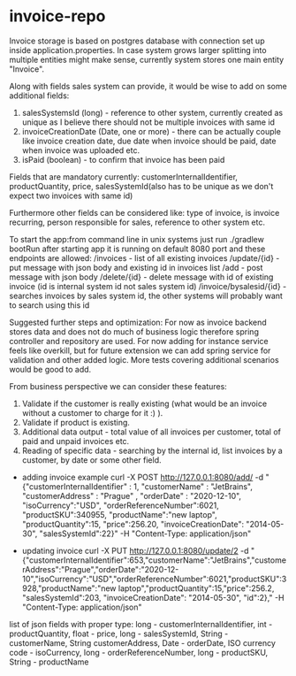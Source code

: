 # invoice-repo

Invoice storage is based on postgres database with connection set up inside application.properties.
In case system grows larger splitting into multiple entities might make sense, currently system stores one main entity "Invoice". 

Along with fields sales system can provide, it would be wise to add on some additional fields:

1. salesSystemsId (long) - reference to other system, currently created as unique as I believe there should not be multiple invoices with same id
2. invoiceCreationDate (Date, one or more) - there can be actually couple like invoice creation date, due date when invoice should be paid, date when invoice was uploaded etc.
3. isPaid (boolean) - to confirm that invoice has been paid

Fields that are mandatory currently:
customerInternalIdentifier, productQuantity, price, salesSystemId(also has to be unique as we don't expect two invoices with same id)

Furthermore other fields can be considered like: type of invoice, is invoice recurring, person responsible for sales, 
reference to other system etc.

To start the app:from command line in unix systems just run ./gradlew bootRun 
after starting app it is running on default 8080 port and these endpoints are allowed:
/invoices - list of all existing invoices
/update/{id} - put message with json body and existing id in invoices list
/add - post message with json body
/delete/{id} - delete message with id of existing invoice (id is internal system id not sales system id)
/invoice/bysalesid/{id} - searches invoices by sales system id, the other systems will probably want to search using this id

Suggested further steps and optimization: 
For now as invoice backend stores data and does not do much of business logic therefore spring controller and repository are used. 
For now adding for instance service feels like overkill, but for future extension we can add spring service for validation and other added logic.
More tests covering additional scenarios would be good to add.



From business perspective we can consider these features: 
1. Validate if the customer is really existing (what would be an invoice without a customer to charge for it :) ). 
2. Validate if product is existing.
3. Additional data output - total value of all invoices per customer, total of paid and unpaid invoices etc.
4. Reading of specific data - searching by the internal id, list invoices by a customer, by date or some other field. 

* adding invoice example
curl -X POST http://127.0.0.1:8080/add/ -d "{\"customerInternalIdentifier\" : 1, \"customerName\" : \"JetBrains\", \"customerAddress\" : \"Prague\" , \"orderDate\" : \"2020-12-10\", \"isoCurrency\":\"USD\", \"orderReferenceNumber\":6021, \"productSKU\":340955, \"productName\":\"new laptop\", \"productQuantity\":15, \"price\":256.20, \"invoiceCreationDate\": \"2014-05-30\", \"salesSystemId\":22}" -H "Content-Type: application/json"

* updating invoice
curl -X PUT http://127.0.0.1:8080/update/2 -d "{\"customerInternalIdentifier\":653,\"customerName\":\"JetBrains\",\"customerAddress\":\"Prague\",\"orderDate\":\"2020-12-10\",\"isoCurrency\":\"USD\",\"orderReferenceNumber\":6021,\"productSKU\":3928,\"productName\":\"new laptop\",\"productQuantity\":15,\"price\":256.2, \"salesSystemId\":203, \"invoiceCreationDate\": \"2014-05-30\", \"id\":2}," -H "Content-Type: application/json"


list of json fields with proper type:
long - customerInternalIdentifier, int - productQuantity, float - price, long - salesSystemId, 
String - customerName, String customerAddress, Date - orderDate, ISO currency code - isoCurrency, 
long - orderReferenceNumber, long - productSKU, String - productName